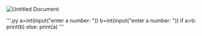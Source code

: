 ![Untitled Document](https://user-images.githubusercontent.com/89012983/131642210-d9005b76-f4dd-4466-b718-d1d1bb95361d.png)


'''.py
a=int(input("enter a number: "))
b=int(input("enter a number: "))
if a>b:
    print(b)
else:
    print(a)
'''
